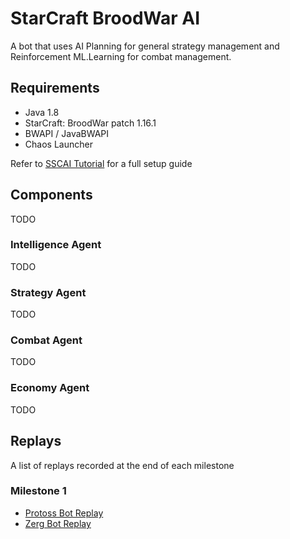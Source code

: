 # StarCraft BroodWar AI
A bot that uses AI Planning for general strategy management and Reinforcement ML.Learning for combat management.

## Requirements
 - Java 1.8
 - StarCraft: BroodWar patch 1.16.1
 - BWAPI / JavaBWAPI
 - Chaos Launcher
 
Refer to [SSCAI Tutorial](https://sscaitournament.com/index.php?action=tutorial) for a full setup guide

## Components
TODO

### Intelligence Agent
TODO

### Strategy Agent
TODO

### Combat Agent
TODO

### Economy Agent
TODO


## Replays
A list of replays recorded at the end of each milestone

### Milestone 1
 - [Protoss Bot Replay](https://youtu.be/cU012HAbHg4)
 - [Zerg Bot Replay](https://youtu.be/QTV64Ol-k4o)